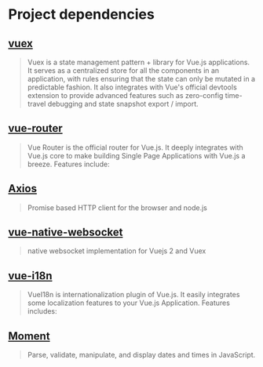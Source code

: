 Project dependencies
=============

[vuex](https://vuex.vuejs.org/)
-------------

> Vuex is a state management pattern + library for Vue.js applications. It serves as a centralized store for all the components in an application, with rules ensuring that the state can only be mutated in a predictable fashion. It also integrates with Vue's official devtools extension to provide advanced features such as zero-config time-travel debugging and state snapshot export / import.


[vue-router](https://router.vuejs.org/)
-------------

> Vue Router is the official router for Vue.js. It deeply integrates with Vue.js core to make building Single Page Applications with Vue.js a breeze. Features include:


[Axios](https://github.com/axios/axios)
-------------

> Promise based HTTP client for the browser and node.js

[vue-native-websocket](https://github.com/nathantsoi/vue-native-websocket)
-------------

> native websocket implementation for Vuejs 2 and Vuex

[vue-i18n](http://kazupon.github.io/vue-i18n/introduction.html)
-------------

> VueI18n is internationalization plugin of Vue.js. It easily integrates some localization features to your Vue.js Application. Features includes:

[Moment](https://momentjs.com/)
-------------

> Parse, validate, manipulate, and display dates and times in JavaScript.